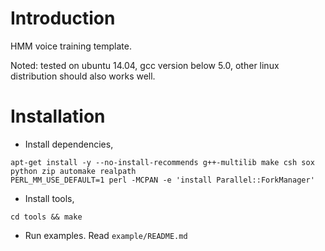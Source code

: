 # Introduction #
HMM voice training template.

Noted: tested on ubuntu 14.04, gcc version below 5.0, other linux distribution should also works well.

# Installation #
* Install dependencies,
```
apt-get install -y --no-install-recommends g++-multilib make csh sox python zip automake realpath
PERL_MM_USE_DEFAULT=1 perl -MCPAN -e 'install Parallel::ForkManager'
```
* Install tools,
```
cd tools && make
```
* Run examples. Read `example/README.md`
